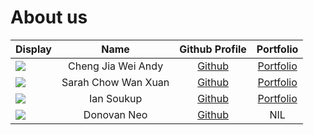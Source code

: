# About us

Display |        Name         | Github Profile | Portfolio 
--------|:-------------------:|:--------------:|:---------:
![](https://via.placeholder.com/100.png?text=Photo) | Cheng Jia Wei Andy  | [Github](https://github.com/averageandyyy) | [Portfolio](team/johndoe.md)
![](https://via.placeholder.com/100.png?text=Photo) | Sarah Chow Wan Xuan | [Github](https://github.com/sarahchow03) | [Portfolio](team/sarahchow03.md)
![](https://via.placeholder.com/100.png?text=Photo) |     Ian Soukup      | [Github](https://github.com/iaso1774) | [Portfolio](team/johndoe.md)
![](https://via.placeholder.com/100.png?text=Photo) |     Donovan Neo     | [Github](/https://github.com/xenthm) | NIL
